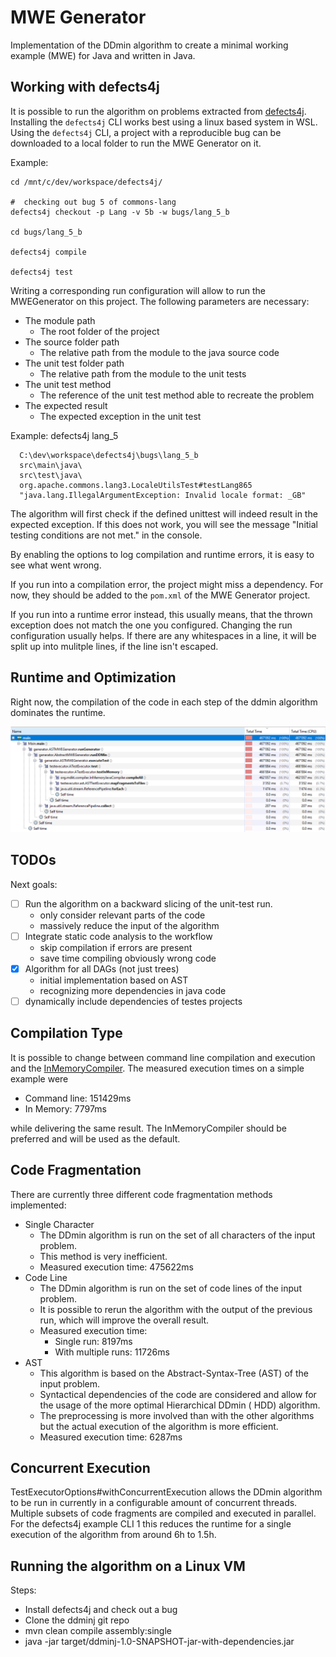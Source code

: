 # MWE Generator

Implementation of the DDmin algorithm to create a minimal working example (MWE) for Java and written in Java.

## Working with defects4j

It is possible to run the algorithm on problems extracted from [defects4j](https://github.com/rjust/defects4j).
Installing the `defects4j` CLI works best using a linux based system in WSL.
Using the `defects4j` CLI, a project with a reproducible bug can be downloaded to a local folder to run the MWE
Generator on it.

Example:

```
cd /mnt/c/dev/workspace/defects4j/

#  checking out bug 5 of commons-lang
defects4j checkout -p Lang -v 5b -w bugs/lang_5_b

cd bugs/lang_5_b

defects4j compile

defects4j test
```

Writing a corresponding run configuration will allow to run the MWEGenerator on this project.
The following parameters are necessary:

- The module path
  - The root folder of the project
- The source folder path
  - The relative path from the module to the java source code
- The unit test folder path
  - The relative path from the module to the unit tests
- The unit test method
  - The reference of the unit test method able to recreate the problem
- The expected result
  - The expected exception in the unit test

Example: defects4j lang_5

``` 
  C:\dev\workspace\defects4j\bugs\lang_5_b
  src\main\java\
  src\test\java\
  org.apache.commons.lang3.LocaleUtilsTest#testLang865
  "java.lang.IllegalArgumentException: Invalid locale format: _GB"
```

The algorithm will first check if the defined unittest will indeed result in the expected exception.
If this does not work, you will see the message "Initial testing conditions are not met." in the console.

By enabling the options to log compilation and runtime errors, it is easy to see what went wrong.

If you run into a compilation error, the project might miss a dependency.
For now, they should be added to the `pom.xml` of the MWE Generator project.

If you run into a runtime error instead, this usually means, that the thrown exception does not match the one you
configured.
Changing the run configuration usually helps.
If there are any whitespaces in a line, it will be split up into mulitple lines, if the line isn't escaped.

## Runtime and Optimization

Right now, the compilation of the code in each step of the ddmin algorithm dominates the runtime.

![](images/cpu_sample.png)

## TODOs

Next goals:

- [ ] Run the algorithm on a backward slicing of the unit-test run.
  - only consider relevant parts of the code
  - massively reduce the input of the algorithm
- [ ] Integrate static code analysis to the workflow
  - skip compilation if errors are present
  - save time compiling obviously wrong code
- [x] Algorithm for all DAGs (not just trees)
  - initial implementation based on AST
  - recognizing more dependencies in java code
- [ ] dynamically include dependencies of testes projects

## Compilation Type

It is possible to change between command line compilation and execution and the [InMemoryCompiler](https://github.com/trung/InMemoryJavaCompiler).
The measured execution times on a simple example were
- Command line: 151429ms
- In Memory: 7797ms

while delivering the same result. The InMemoryCompiler should be preferred and will be used as the default.

## Code Fragmentation 

There are currently three different code fragmentation methods implemented:

- Single Character
  - The DDmin algorithm is run on the set of all characters of the input problem.
  - This method is very inefficient.
  - Measured execution time: 475622ms
- Code Line
  - The DDmin algorithm is run on the set of code lines of the input problem.
  - It is possible to rerun the algorithm with the output of the previous run, which will improve the overall result.
  - Measured execution time:
    - Single run: 8197ms
    - With multiple runs: 11726ms
- AST
  - This algorithm is based on the Abstract-Syntax-Tree (AST) of the input problem.
  - Syntactical dependencies of the code are considered and allow for the usage of the more optimal Hierarchical DDmin (
    HDD) algorithm.
  - The preprocessing is more involved than with the other algorithms but the actual execution of the algorithm is more
    efficient.
  - Measured execution time: 6287ms

## Concurrent Execution

TestExecutorOptions#withConcurrentExecution allows the DDmin algorithm to be run in currently in a configurable amount
of concurrent threads.
Multiple subsets of code fragments are compiled and executed in parallel.
For the defects4j example CLI 1 this reduces the runtime for a single execution of the algorithm from around 6h to 1.5h.

## Running the algorithm on a Linux VM

Steps:

- Install defects4j and check out a bug
- Clone the ddminj git repo
- mvn clean compile assembly:single
- java -jar target/ddminj-1.0-SNAPSHOT-jar-with-dependencies.jar

